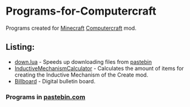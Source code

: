 # Programs-for-Computercraft
Programs created for [Minecraft](https://www.minecraft.net/) [Computercraft](https://tweaked.cc/) mod.

## Listing:
- [down.lua](./blob/main/down.lua) - Speeds up downloading files from [pastebin](https://pastebin.com/)
- [InductiveMechanismCalculator](/blob/main/InductiveMechanismCalculator.lua) - Calculates the amount of items for creating the Inductive Mechanism of the Create mod.
- [Billboard](/blob/main/DigitalBulletinBoard.lua) - Digital bulletin board.

### Programs in [pastebin.com](https://pastebin.com/u/themath12345)
